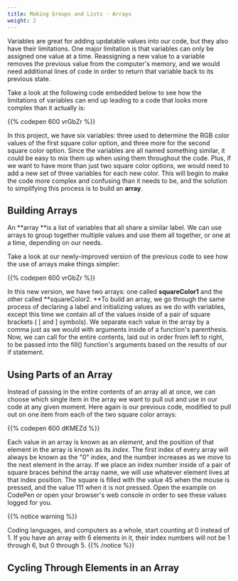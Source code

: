 ```yaml
---
title: Making Groups and Lists - Arrays
weight: 2
---
```

Variables are great for adding updatable values into our code, but they also have their limitations. One major limitation is that variables can only be assigned one value at a time. Reassigning a new value to a variable removes the previous value from the computer's memory, and we would need additional lines of code in order to return that variable back to its previous state.

Take a look at the following code embedded below to see how the limitations of variables can end up leading to a code that looks more complex than it actually is:

{{% codepen 600 vrGbZr %}}

In this project, we have six variables: three used to determine the RGB color values of the first square color option, and three more for the second square color option. Since the variables are all named something similar, it could be easy to mix them up when using them throughout the code. Plus, if we want to have more than just two square color options, we would need to add a new set of three variables for each new color. This will begin to make the code more complex and confusing than it needs to be, and the solution to simplifying this process is to build an **array**.

## Building Arrays

An **array **is a list of variables that all share a similar label. We can use arrays to group together multiple values and use them all together, or one at a time, depending on our needs.

Take a look at our newly-improved version of the previous code to see how the use of arrays make things simpler:

{{% codepen 600 vrGbZr %}}

In this new version, we have two arrays: one called **squareColor1** and the other called **squareColor2. **To build an array, we go through the same process of declaring a label and initializing values as we do with variables, except this time we contain all of the values inside of a pair of square brackets ( \[ and ] symbols). We separate each value in the array by a comma just as we would with arguments inside of a function's parenthesis. Now, we can call for the entire contents, laid out in order from left to right, to be passed  into the fill() function's arguments based on the results of our if statement.

## Using Parts of an Array

Instead of passing in the entire contents of an array all at once, we can choose which single item in the array we want to pull out and use in our code at any given moment. Here again is our previous code, modified to pull out on one item from each of the two square color arrays:

{{% codepen 600 dKMEZd %}}

Each value in an array is known as an _element_, and the position of that element in the array is known as its _index_. The first index of every array will always be known as the "0" index, and the number increases as we move to the next element in the array. If we place an index number inside of a pair of square braces behind the array name, we will use whatever element lives at that index position. The square is filled with the value 45 when the mouse is  pressed, and the value 111 when it is not pressed. Open the example on CodePen or open your browser's web console in order to see these values logged for you.

{{% notice warning %}}

Coding languages, and computers as a whole, start counting at 0 instead of 1. If you have an array with 6 elements in it, their index numbers will not be 1 through 6, but 0 through 5. 
{{% /notice %}}



## Cycling Through Elements in an Array
